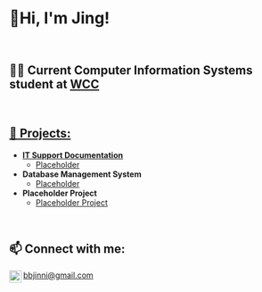<h1>👋Hi, I'm Jing! <br/>
<br />
<h2>🧑‍🎓  Current Computer Information Systems student at <a href="https://www.whatcom.edu/home"> WCC</h2>
<br />
<h2>🔭  Projects: </h2>
  
- <b>IT Support Documentation</b>
  - [Placeholder](https://github.com/Jing44/Jing44p1/blob/main/README.md)
- <b>Database Management System</b>
  - [Placeholder](https://github.com/Jing44/Jing44p1/blob/main/README.md) 
- <b>Placeholder Project</b>
  - [Placeholder Project](https://github.com/Jing44/Jing44/blob/main/README.md)
<br />
<h2> 📫 Connect with me:</h2>


<img align="left" width="22px" src="https://github.com/user-attachments/assets/5bdbf856-798e-402b-86ae-35255c692232" /> bbjinni@gmail.com


<!---
Jing44/Jing44 is a ✨ special ✨ repository because its `README.md` (this file) appears on your GitHub profile.
You can click the Preview link to take a look at your changes.
--->
